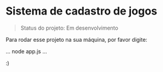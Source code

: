 <h1>Sistema de cadastro de jogos</h1>

> Status do projeto: Em desenvolvimento

Para rodar esse projeto na sua máquina, por favor digite:

...
node app.js
...

:)
